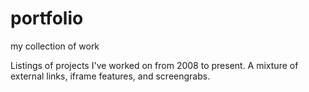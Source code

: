 # portfolio
my collection of work

Listings of projects I've worked on from 2008 to present. A mixture of external links, iframe features, and screengrabs.
